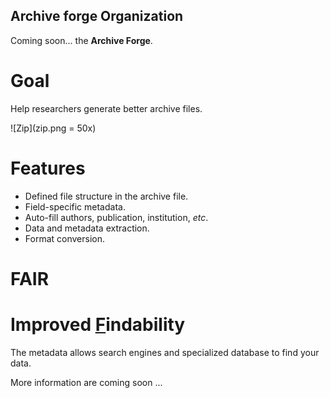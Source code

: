## Archive forge Organization

Coming soon... the **Archive Forge**.

# Goal

Help researchers generate better archive files. 

![Zip](zip.png = 50x)

# Features

- Defined file structure in the archive file.
- Field-specific metadata.
- Auto-fill authors, publication, institution, *etc*.
- Data and metadata extraction.
- Format conversion.

# FAIR

# Improved [F](fair.md)indability

The metadata allows search engines and specialized database to find your data.


More information are coming soon ...
